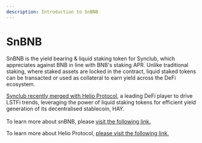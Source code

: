 ```yaml
---
description: Introduction to SnBNB
---
```


# SnBNB

SnBNB is the yield bearing & liquid staking token for Synclub, which appreciates against BNB in line with BNB's staking APR. Unlike traditional staking, where staked assets are locked in the contract, liquid staked tokens can be transacted or used as collateral to earn yield across the DeFi ecosystem.

[Synclub recently merged with Helio Protocol](https://finance.yahoo.com/news/helio-protocol-synclub-merge-paving-035000139.html?guccounter=1\&guce\_referrer=aHR0cHM6Ly93d3cuZ29vZ2xlLmNvbS8\&guce\_referrer\_sig=AQAAABDEZ\_TarGE4xWbi6AKki0RiL3fgR0aI\_vnW46DZGoJdbiZqererl49lv3VoXA3I87QMm2EmggovhnRg2bd1vMxRJcnhuApH4bzjUufQMGzKMPkxHaP7f6zeYVTh-BwIMrVvEOkRjgoEgf6KeKHarqhV5IWkYcIoA3npFuk0Bg1i), a leading DeFi player to drive LSTFi trends, leveraging the power of liquid staking tokens for efficient yield generation of its decentralised stablecoin, HAY.\
\
To learn more about snBNB, please [visit the following link.](https://medium.com/helio-money/guide-to-minting-snbnb-f64dd780da52)

To learn more about Helio Protocol, [please visit the following link.](https://helio.money/)
